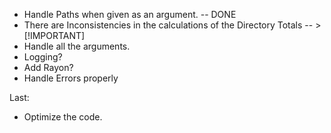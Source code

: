 - Handle Paths when given as an argument. -- DONE
- There are Inconsistencies in the calculations of the Directory Totals -- > [!IMPORTANT]
- Handle all the arguments.
- Logging?
- Add Rayon?
- Handle Errors properly


Last:
- Optimize the code.
